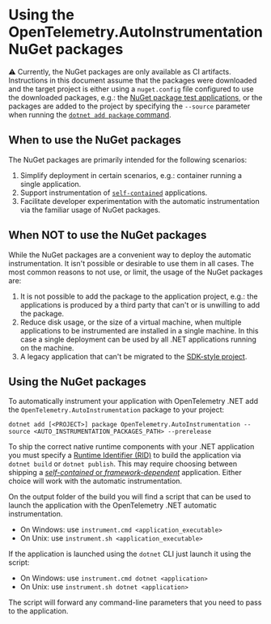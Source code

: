 # Using the OpenTelemetry.AutoInstrumentation NuGet packages

⚠️ Currently, the NuGet packages are only available as CI artifacts.
Instructions in this document assume that the packages were downloaded
and the target project is either using a `nuget.config` file configured to use
the downloaded packages, e.g.: the [NuGet package test applications](./test/test-applications/nuget-packages/),
or the packages are added to the project by specifying the `--source` parameter
when running the [`dotnet add package` command](https://learn.microsoft.com/en-us/dotnet/core/tools/dotnet-add-package).

## When to use the NuGet packages

The NuGet packages are primarily intended for the following scenarios:

1. Simplify deployment in certain scenarios, e.g.: container running a single application.
1. Support instrumentation of [`self-contained`](https://learn.microsoft.com/en-us/dotnet/core/deploying/#publish-self-contained)
  applications.
1. Facilitate developer experimentation with the automatic instrumentation via
  the familiar usage of NuGet packages.

## When NOT to use the NuGet packages

While the NuGet packages are a convenient way to deploy the automatic
instrumentation. It isn't possible or desirable to use them in all cases.
The most common reasons to not use, or limit, the usage of the NuGet
packages are:

1. It is not possible to add the package to the application project, e.g.:
the applications is produced by a third party that can't or is unwilling
to add the package.
1. Reduce disk usage, or the size of a virtual machine, when multiple applications
to be instrumented are installed in a single machine. In this case a single
deployment can be used by all .NET applications running on the machine.
1. A legacy application that can't be migrated to the [SDK-style project](https://learn.microsoft.com/en-us/nuget/resources/check-project-format#check-the-project-format).

## Using the NuGet packages

To automatically instrument your application with OpenTelemetry .NET add
the `OpenTelemetry.AutoInstrumentation` package to your project:

```terminal
dotnet add [<PROJECT>] package OpenTelemetry.AutoInstrumentation --source <AUTO_INSTRUMENTATION_PACKAGES_PATH> --prerelease
```

To ship the correct native runtime components with your .NET application you
must specify a [Runtime Identifier (RID)](https://learn.microsoft.com/en-us/dotnet/core/rid-catalog)
to build the application via `dotnet build` or `dotnet publish`. This may
require choosing between shipping a
[_self-contained_ or _framework-dependent_](https://learn.microsoft.com/en-us/dotnet/core/deploying/)
application. Either choice will work with the automatic instrumentation.

On the output folder of the build you will find a script that can be used to launch
the application with the OpenTelemetry .NET automatic instrumentation.

- On Windows: use `instrument.cmd <application_executable>`
- On Unix: use `instrument.sh <application_executable>`

If the application is launched using the `dotnet` CLI just launch it using the script:

- On Windows: use `instrument.cmd dotnet <application>`
- On Unix: use `instrument.sh dotnet <application>`

The script will forward any command-line parameters that you need to pass to the
application.
